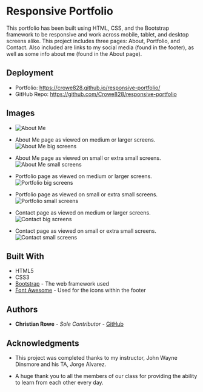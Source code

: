 # Responsive Portfolio

This portfolio has been built using HTML, CSS, and the Bootstrap framework to be responsive and work across mobile, tablet, and desktop screens alike. This project includes three pages: About, Portfolio, and Contact. Also included are links to my social media (found in the footer), as well as some info about me (found in the About page). 

## Deployment

* Portfolio: https://crowe828.github.io/responsive-portfolio/
* GitHub Repo: https://github.com/Crowe828/responsive-portfolio

## Images

* ![About Me](https://github.com/Crowe828/responsive-portfolio/blob/master/assets/images/about-me-big.png)

* About Me page as viewed on medium or larger screens. <img src="../responsive-portfolio/assets/images/about-me-big.png" alt="About Me big screens">

* About Me page as viewed on small or extra small screens. <img src="../responsive-portfolio/assets/images/about-me-small.png" alt="About Me small screens">

* Portfolio page as viewed on medium or larger screens. <img src="../responsive-portfolio/assets/images/portfolio-big.png" alt="Portfolio big screens">

* Portfolio page as viewed on small or extra small screens. <img src="../responsive-portfolio/assets/images/portfolio-small.png" alt="Portfolio small screens">

* Contact page as viewed on medium or larger screens. <img src="../responsive-portfolio/assets/images/contact-big.png" alt="Contact big screens">

* Contact page as viewed on small or extra small screens. <img src="../responsive-portfolio/assets/images/contact-small.png" alt="Contact small screens">


## Built With

* HTML5
* CSS3
* [Bootstrap](https://getbootstrap.com) - The web framework used
* [Font Awesome](https://fontawesome.com) - Used for the icons within the footer

## Authors

* **Christian Rowe** - *Sole Contributor* - [GitHub](https://github.com/Crowe828)

## Acknowledgments

* This project was completed thanks to my instructor, John Wayne Dinsmore and his TA, Jorge Alvarez.

* A huge thank you to all the members of our class for providing the ability to learn from each other every day.
